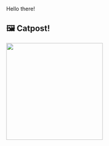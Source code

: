 Hello there!



## 🖼️ Catpost!

<sub>
    <img src="https://cdn2.thecatapi.com/images/jvTfADZ6r.jpg" height="256">
</sub>


